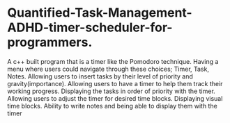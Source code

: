 # Quantified-Task-Management-ADHD-timer-scheduler-for-programmers.



A c++ built program that is a timer like the Pomodoro technique. Having a menu where users could navigate through these choices; Timer, Task, Notes.  Allowing users to insert tasks by their level of priority and gravity(importance). Allowing users to have a timer to help them track their working progress. Displaying the tasks in order of priority with the timer. Allowing users to adjust the timer for desired time blocks. Displaying visual time blocks. Ability to write notes and being able to display them with the timer
